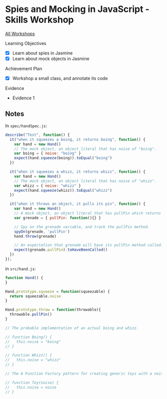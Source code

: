 # Spies and Mocking in JavaScript - Skills Workshop

[All Workshops](README.md)

Learning Objectives

- [x] Learn about spies in Jasmine
- [x] Learn about mock objects in Jasmine

Achievement Plan

- [x] Workshop a small class, and annotate its code

Evidence

- Evidence 1

## Notes

In `spec/handSpec.js`:

```js
describe("Test", function() {
  it("when it squeezes a boing, it returns boing", function() {
    var hand = new Hand()
    // The mock object, an object literal that has noise of "boing".
    var boing = { noise: "boing" }
    expect(hand.squeeze(boing)).toEqual("boing")
  })

  it("when it squeezes a whizz, it returns whizz", function() {
    var hand = new Hand()
    // The mock object, an object literal that has noise of "whizz".
    var whizz = { noise: "whizz" }
    expect(hand.squeeze(whizz)).toEqual("whizz")
  })

  it("when it throws an object, it pulls its pin", function() {
    var hand = new Hand()
    // A mock object, an object literal that has pullPin which returns an empty anonymous function.
    var grenade = { pullPin: function(){} }

    // Spy on the grenade variable, and track the pullPin method.
    spyOn(grenade, 'pullPin')
    hand.throw(grenade)

    // An expectation that grenade will have its pullPin method called.
    expect(grenade.pullPin).toHaveBeenCalled()
  })
});
```

in `src/hand.js`:

```js
function Hand() {
}

Hand.prototype.squeeze = function(squeezable) {
  return squeezable.noise
}

Hand.prototype.throw = function(throwable){
  throwable.pullPin()
}

// The probable implementation of an actual boing and whizz.

// function Boing() {
//   this.noise = "boing"
// }

// function Whizz() {
//   this.noise = "whizz"
// }

// The A Function Factory pattern for creating generic toys with a noise.

// function Toy(noise) {
//   this.noise = noise
// }
```